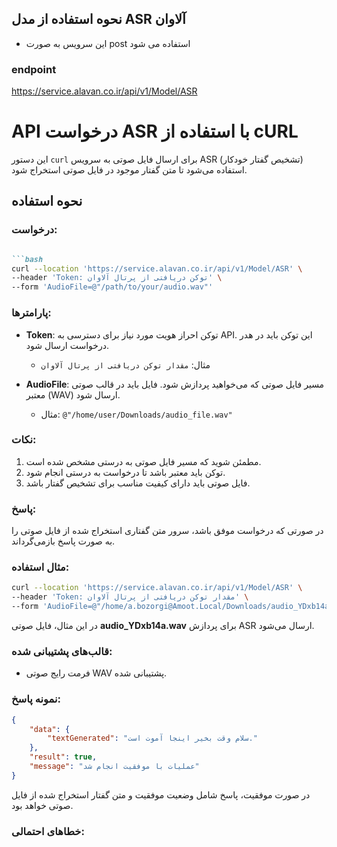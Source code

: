 ##  نحوه استفاده از مدل ASR آلاوان
* این سرویس به صورت post استفاده می شود
### endpoint
https://service.alavan.co.ir/api/v1/Model/ASR

# API درخواست ASR با استفاده از cURL

این دستور `curl` برای ارسال فایل صوتی به سرویس ASR (تشخیص گفتار خودکار) استفاده می‌شود تا متن گفتار موجود در فایل صوتی استخراج شود.

## نحوه استفاده

### درخواست:
```markdown

```bash
curl --location 'https://service.alavan.co.ir/api/v1/Model/ASR' \
--header 'Token: توکن دریافتی از پرتال آلاوان' \
--form 'AudioFile=@"/path/to/your/audio.wav"'
```

### پارامترها:

- **Token**: توکن احراز هویت مورد نیاز برای دسترسی به API. این توکن باید در هدر درخواست ارسال شود.
  - مثال: `مقدار توکن دریافتی از پرتال آلاوان`

- **AudioFile**: مسیر فایل صوتی که می‌خواهید پردازش شود. فایل باید در قالب‌ صوتی معتبر (WAV) ارسال شود.
  - مثال: `@"/home/user/Downloads/audio_file.wav"`

### نکات:

1. مطمئن شوید که مسیر فایل صوتی به درستی مشخص شده است.
2. توکن باید معتبر باشد تا درخواست به درستی انجام شود.
3. فایل صوتی باید دارای کیفیت مناسب برای تشخیص گفتار باشد.

### پاسخ:

در صورتی که درخواست موفق باشد، سرور متن گفتاری استخراج شده از فایل صوتی را به صورت پاسخ بازمی‌گرداند.

### مثال استفاده:

```bash
curl --location 'https://service.alavan.co.ir/api/v1/Model/ASR' \
--header 'Token: مقدار توکن دریافتی از پرتال آلاوان' \
--form 'AudioFile=@"/home/a.bozorgi@Amoot.Local/Downloads/audio_YDxb14a.wav"'
```

در این مثال، فایل صوتی **audio_YDxb14a.wav** برای پردازش ASR ارسال می‌شود.

### قالب‌های پشتیبانی شده:

- فرمت رایج صوتی WAV پشتیبانی شده.
  
### نمونه پاسخ:

```json
{
    "data": {
        "textGenerated": "سلام وقت بخیر اینجا آموت است."
    },
    "result": true,
    "message": "عملیات با موفقیت انجام شد"
}
```

در صورت موفقیت، پاسخ شامل وضعیت موفقیت و متن گفتار استخراج شده از فایل صوتی خواهد بود.

### خطاهای احتمالی:
